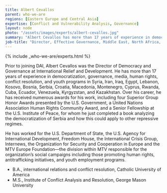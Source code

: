 ```yaml
---
title: Albert Cevallos
parent: who-we-are
regions: [Eastern Europe and Central Asia]
expertise: [Conflict and Vulnerability Analysis, Governance]
layout: node
photo: "/assets/images/experts/albert-cevallos.jpg"
summary: "Albert Cevallos has more than 17 years of experience in democratization, governance, media, human rights, conflict resolution, and youth programs in Syria, Iran, Iraq, Egypt, Lebanon, Kosovo, Bosnia, Serbia, Croatia, Macedonia, Montenegro, Cyprus, Rwanda, Cuba, Ecuador, Venezuela, Kyrgyzstan, and Kazakhstan."
job-title: "Director, Effective Governance, Middle East, North Africa, and Afghanistan"
---
```

{% include _who-we-are/experts.html %}

Prior to joining DAI, Albert Cevallos was the Director of Democracy and Governance at International Relief and Development. He has more than 17 years of experience in democratization, governance, media, human rights, conflict resolution, and youth programs in Syria, Iran, Iraq, Egypt, Lebanon, Kosovo, Bosnia, Serbia, Croatia, Macedonia, Montenegro, Cyprus, Rwanda, Cuba, Ecuador, Venezuela, Kyrgyzstan, and Kazakhstan. Over his career, he has received numerous awards for his work, including four Superior Group Honor Awards presented by the U.S. Government, a United Nations Association Human Rights Community Award, and a Senior Fellowship at the U.S. Institute of Peace, for whom he just completed a book analyzing the democratization of Serbia and how this could apply to other repressive regimes.

He has worked for the U.S. Department of State, the U.S. Agency for International Development, Freedom House, the International Crisis Group, Internews, the Organization for Security and Cooperation in Europe and the MTV Europe Foundation—the division within MTV responsible for the organization’s social campaigns including those promoting human rights, antitrafficking initiatives, and youth employment programs.

* B.A., international relations and conflict resolution, Catholic University of America
* M.S., Institute of Conflict Analysis and Resolution, George Mason University
